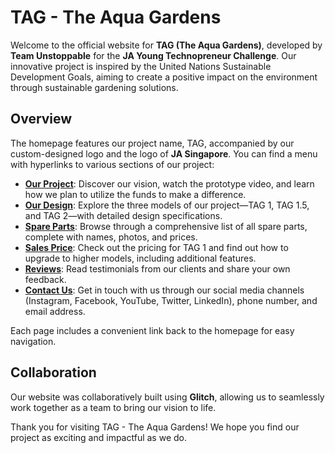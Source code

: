 # TAG - The Aqua Gardens

Welcome to the official website for **TAG (The Aqua Gardens)**, developed by **Team Unstoppable** for the **JA Young Technopreneur Challenge**. Our innovative project is inspired by the United Nations Sustainable Development Goals, aiming to create a positive impact on the environment through sustainable gardening solutions.

## Overview

The homepage features our project name, TAG, accompanied by our custom-designed logo and the logo of **JA Singapore**. You can find a menu with hyperlinks to various sections of our project:

- **[Our Project](#)**: Discover our vision, watch the prototype video, and learn how we plan to utilize the funds to make a difference.
- **[Our Design](#)**: Explore the three models of our project—TAG 1, TAG 1.5, and TAG 2—with detailed design specifications.
- **[Spare Parts](#)**: Browse through a comprehensive list of all spare parts, complete with names, photos, and prices.
- **[Sales Price](#)**: Check out the pricing for TAG 1 and find out how to upgrade to higher models, including additional features.
- **[Reviews](#)**: Read testimonials from our clients and share your own feedback.
- **[Contact Us](#)**: Get in touch with us through our social media channels (Instagram, Facebook, YouTube, Twitter, LinkedIn), phone number, and email address.

Each page includes a convenient link back to the homepage for easy navigation.

## Collaboration

Our website was collaboratively built using **Glitch**, allowing us to seamlessly work together as a team to bring our vision to life.

Thank you for visiting TAG - The Aqua Gardens! We hope you find our project as exciting and impactful as we do.
